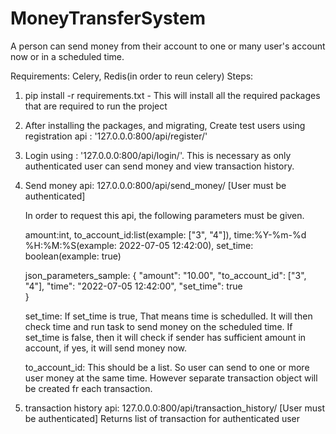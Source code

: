 # MoneyTransferSystem
A person can send money from their account to one or many user's account now or in a scheduled time.


Requirements: Celery, Redis(in order to reun celery)
Steps:
1. pip install -r requirements.txt - This will install all the required packages that are required to run the project
2. After installing the packages, and migrating, Create test users using registration api : '127.0.0.0:800/api/register/'
3. Login using : '127.0.0.0:800/api/login/'. This is necessary as only authenticated user can send money and view transaction history.
4. Send money api: 127.0.0.0:800/api/send_money/ [User must be authenticated]

    In order to request this api, the following parameters must be given. 
    
    amount:int, to_account_id:list(example: ["3", "4"]), time:%Y-%m-%d %H:%M:%S(example: 2022-07-05 12:42:00), set_time: boolean(example: true)
    
    json_parameters_sample: {
                            "amount": "10.00",
                            "to_account_id": ["3", "4"],
                            "time": "2022-07-05 12:42:00",
                            "set_time": true   
                        }
                        
      set_time: If set_time is true, That means  time is schedulled. It will then check time and run task to send money on the scheduled time.
                If set_time is false, then it will check if sender has sufficient amount in account, if yes, it will send money now. 
       
      to_account_id: This should be a list. So user can send to one or more user money at the same time. However separate transaction object will be created fr each            transaction.
      
5. transaction history api: 127.0.0.0:800/api/transaction_history/ [User must be authenticated]
    Returns list of transaction for authenticated user
       
                    